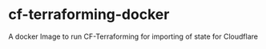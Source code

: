 # cf-terraforming-docker
A docker Image to run CF-Terraforming for importing of state for Cloudflare
